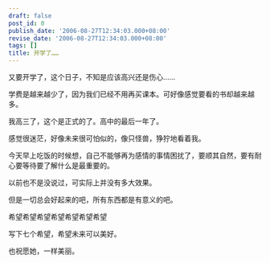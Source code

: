 ```yaml
---
draft: false
post_id: 0
publish_date: '2006-08-27T12:34:03.000+08:00'
revise_date: '2006-08-27T12:34:03.000+08:00'
tags: []
title: 开学了……
---
```


又要开学了，这个日子，不知是应该高兴还是伤心……

学费是越来越少了，因为我们已经不用再买课本。可好像感觉要看的书却越来越多。

我高三了，这个是正式的了。高中的最后一年了。

感觉很迷茫，好像未来很可怕似的，像只怪兽，狰狞地看着我。

今天早上吃饭的时候想，自己不能够再为感情的事情困扰了，要顺其自然，要有耐心要等待要了解什么是最重要的。

以前也不是没说过，可实际上并没有多大效果。

但是一切总会好起来的吧，所有东西都是有意义的吧。

希望希望希望希望希望希望希望

写下七个希望，希望未来可以美好。

也祝愿她，一样美丽。
